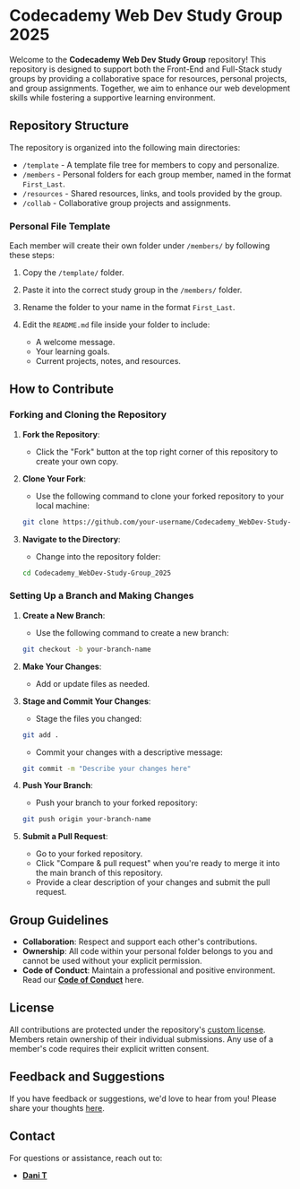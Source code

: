 # Codecademy Web Dev Study Group 2025

Welcome to the **Codecademy Web Dev Study Group** repository! This repository is designed to support both the Front-End and Full-Stack study groups by providing a collaborative space for resources, personal projects, and group assignments. Together, we aim to enhance our web development skills while fostering a supportive learning environment.

## Repository Structure

The repository is organized into the following main directories:

- `/template` - A template file tree for members to copy and personalize.
- `/members` - Personal folders for each group member, named in the format `First_Last`.
- `/resources` - Shared resources, links, and tools provided by the group.
- `/collab` - Collaborative group projects and assignments.

### **Personal File Template**

Each member will create their own folder under `/members/` by following these steps:

1. Copy the `/template/` folder.

2. Paste it into the correct study group in the `/members/` folder.

3. Rename the folder to your name in the format `First_Last`.

4. Edit the `README.md` file inside your folder to include:

    - A welcome message.
    - Your learning goals.
    - Current projects, notes, and resources.

## How to Contribute

### Forking and Cloning the Repository

1. **Fork the Repository**:

    - Click the "Fork" button at the top right corner of this repository to create your own copy.

2. **Clone Your Fork**:

    - Use the following command to clone your forked repository to your local machine:

    ```bash
    git clone https://github.com/your-username/Codecademy_WebDev-Study-Group_2025.git
    ```

3. **Navigate to the Directory**:

    - Change into the repository folder:

    ```bash
    cd Codecademy_WebDev-Study-Group_2025
    ```

### Setting Up a Branch and Making Changes

1. **Create a New Branch**:

    - Use the following command to create a new branch:

    ```bash
    git checkout -b your-branch-name
    ```

2. **Make Your Changes**:

    - Add or update files as needed.

3. **Stage and Commit Your Changes**:

    - Stage the files you changed:

    ```bash
    git add .
    ```

    - Commit your changes with a descriptive message:

    ```bash
    git commit -m "Describe your changes here"
    ```

4. **Push Your Branch**:

    - Push your branch to your forked repository:

    ```bash
    git push origin your-branch-name
    ```

5. **Submit a Pull Request**:

    - Go to your forked repository.
    - Click "Compare & pull request" when you're ready to merge it into the main branch of this repository.
    - Provide a clear description of your changes and submit the pull request.

## Group Guidelines

- **Collaboration**: Respect and support each other's contributions.
- **Ownership**: All code within your personal folder belongs to you and cannot be used without your explicit permission.
- **Code of Conduct**: Maintain a professional and positive environment. Read our [**Code of Conduct**](./CODE_OF_CONDUCT.md) here.

## License

All contributions are protected under the repository's [custom license](./LICENSE.md). Members retain ownership of their individual submissions. Any use of a member's code requires their explicit written consent.

## Feedback and Suggestions

If you have feedback or suggestions, we'd love to hear from you! Please share your thoughts [here](https://github.com/danitellini/Codecademy_WebDev-Study-Group_2025/discussions/categories/feedback-and-suggestions).

## Contact

For questions or assistance, reach out to:

- [**Dani T**](https://community.codecademy.com/u/8e235244)

